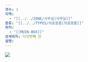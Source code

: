 ```yaml
---
갯수: 1
지역:
  - "[[../../ZONE/사무실|사무실]]"
종류: "[[../../TYPES/의료용품|의료용품]]"
위치:
  - "[[MUIN-BOX]]"
상세위치: 다섯번째 칸
설명:
---
```

![](http://192.168.50.22/devices/240914_IMG_0026.jpg)